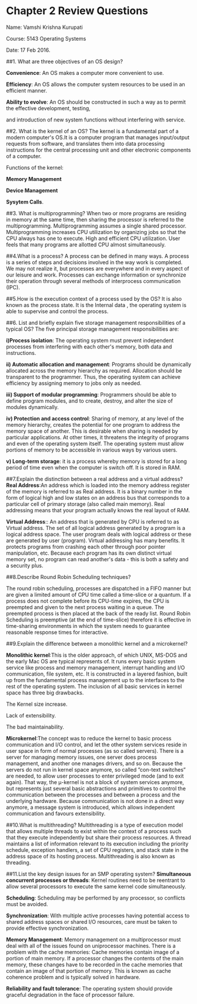# Chapter 2 Review Questions

Name: Vamshi Krishna Kurupati

Course: 5143 Operating Systems

Date: 17 Feb 2016.


##1. What are three objectives of an OS design?

  **Convenience**: An OS makes a computer more convenient to use.

  **Efficiency**: An OS allows the computer system resources to be used in an efficient manner.

  **Ability to evolve**: An OS should be constructed in such a way as to permit the effective development, testing,
  
  and introduction of new system functions without interfering with service.

##2. What is the kernel of an OS?
  The kernel is a fundamental part of a modern computer's OS.It is a computer program that manages input/output requests from           software, and translates them into data processing instructions for the central processing unit and other electronic components of a   computer.
  
  Functions of the kernel:
  
  **Memory Management**
  
  **Device Management**
  
  **Sysytem Calls**.

##3. What is multiprogramming?
 When two or more programs are residing in memory at the same time, then sharing the processor is referred to the multiprogramming.
Multiprogramming assumes a single shared processor. Multiprogramming increases CPU utilization by organizing jobs so that the CPU always has one to execute. High and efficient CPU utilization. User feels that many programs are allotted CPU almost simultaneously.

##4.What is a process?
 A process can be defined in many ways. A process is a series of steps and decisions involved in the way work is completed. We may not realize it, but processes are everywhere and in every aspect of our leisure and work. Processes can exchange information or synchronize their operation through several methods of interprocess communication (IPC).

##5.How is the execution context of a process used by the OS? 
 It is also known as the process state. It is the Internal data , the operating system is able to supervise and control the process.
 
##6. List and briefly explain five storage management responsibilities of a typical OS?
   The five principal storage management responsibilities are:
   
**i)Process isolation**: The operating system must prevent independent processes from interfering with each other's memory, both data and instructions.

**ii) Automatic allocation and management**: Programs should be dynamically allocated across the memory hierarchy as required. Allocation should be transparent to the programmer. Thus,  the operating system can achieve efficiency by assigning memory to jobs only as needed.

**iii) Support of modular programming**: Programmers should be able to define program modules, and to create, destroy, and alter the size of modules dynamically.

**iv) Protection and access control**: Sharing of memory, at any level of the memory hierarchy, creates the potential for one program to address the memory space of another. This is desirable when sharing is needed by particular applications. At other times, it threatens the integrity of programs and even of the operating system itself. The operating system must allow portions of memory to be accessible in various ways by various users.

**v) Long-term storage**: it is a process whereby memory is stored for a long period of time even when the computer is switch off. It is stored in RAM.

##7.Explain the distinction between a real address and a virtual address?
 **Real Address**:An address which is loaded into the memory address register of the memory is referred to as Real address. It is a binary number in the form of logical high and low states on an address bus that corresponds to a particular cell of primary storage (also called main memory). Real addressing means that your program actually knows the real layout of RAM.
 
 **Virtual Address**:: An address that is generated by CPU is referred to as Virtual address. The set of all logical address generated by a program is a logical address space. The user program deals with logical address or these are generated by user (program). Virtual addressing has many benefits. It protects programs from crashing each other through poor pointer manipulation, etc. Because each program has its own distinct virtual memory set, no program can read another's data - this is both a safety and a security plus.
 
##8.Describe Round Robin Scheduling techniques?
 
 The round robin scheduling, processes are dispatched in a FIFO manner but are given a limited amount of CPU time called a time-slice or a quantum. If a process does not complete before its CPU-time expires, the CPU is preempted and given to the next process waiting in a queue. The preempted process is then placed at the back of the ready list. Round Robin Scheduling is preemptive (at the end of time-slice) therefore it is effective in time-sharing environments in which the system needs to guarantee reasonable response times for interactive.
 
##9.Explain the difference between a monolithic kernel and a microkernel?

**Monolithic kernel**:This is the older approach, of which UNIX, MS-DOS and the early Mac OS are typical represents of. It runs every basic system service like process and memory management, interrupt handling and I/O communication, file system, etc.  It is constructed in a layered fashion, built up from the fundamental process management up to the interfaces to the rest of the operating system. The inclusion of all basic services in kernel space has three big drawbacks.
 
The Kernel size increase.

Lack of extensibility.

 The bad maintainability.
  
 **Microkernel**:The concept was to reduce the kernel to basic process communication and I/O control, and let the other system services reside in user space in form of normal processes (as so called servers). There is a server for managing memory issues, one server does process management, and another one manages drivers, and so on. Because the servers do not run in kernel space anymore, so called ”con-text switches” are needed, to allow user processes to enter privileged mode (and to exit again). That way, the μ-kernel is not a block of system services anymore, but represents just several basic abstractions and primitives to control the communication between the processes and between a process and the underlying hardware. Because communication is not done in a direct way anymore, a message system is introduced, which allows independent communication and favours extensibility.
 
##10.What is multithreading?
Multithreading is a type of execution model that allows multiple threads to exist within the context of a process such that they execute independently but share their process resources. A thread maintains a list of information relevant to its execution including the priority schedule, exception handlers, a set of CPU registers, and stack state in the address space of its hosting process. Multithreading is also known as threading.

##11.List the key design issues for an SMP operating system?
**Simultaneous concurrent processes or threads**: Kernel routines need to be reentrant to allow several processors to execute the same kernel code simultaneously. 

**Scheduling**: Scheduling may be performed by any processor, so conflicts must be avoided. 

**Synchronization**: With multiple active processes having potential access to shared address spaces or shared I/O resources, care must be taken to provide effective synchronization.

**Memory Management**: Memory management on a multiprocessor must deal with all of the issues found on uniprocessor machines. There is a problem with the cache memories: Cache memories contain image of a portion of main memory. If a processor changes the contents of the main memory, these changes have to be recorded in the cache memories that contain an image of that portion of memory. This is known as cache coherence problem and is typically solved in hardware. 

**Reliability and fault tolerance**: The operating system should provide graceful degradation in the face of processor failure.


 

 
  
  
  
  

